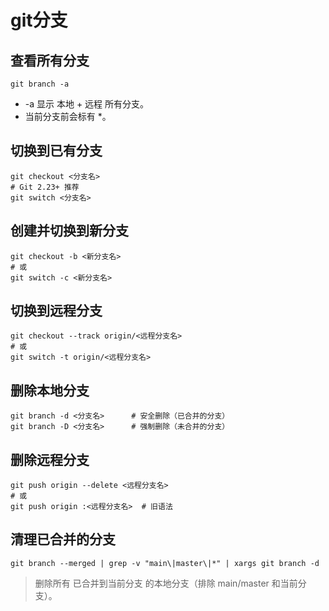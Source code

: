 # git分支

## 查看所有分支
```shell
git branch -a
```

- -a 显示 本地 + 远程 所有分支。
- 当前分支前会标有 *。

## 切换到已有分支
```shell
git checkout <分支名>
# Git 2.23+ 推荐
git switch <分支名>
```

## 创建并切换到新分支
```shell
git checkout -b <新分支名>
# 或
git switch -c <新分支名>
```

## 切换到远程分支
```shell
git checkout --track origin/<远程分支名>
# 或
git switch -t origin/<远程分支名>
```

## 删除本地分支
```shell
git branch -d <分支名>      # 安全删除（已合并的分支）
git branch -D <分支名>      # 强制删除（未合并的分支）
```
## 删除远程分支
```shell
git push origin --delete <远程分支名>
# 或
git push origin :<远程分支名>  # 旧语法
```

## 清理已合并的分支
```shell
git branch --merged | grep -v "main\|master\|*" | xargs git branch -d
```
> 删除所有 已合并到当前分支 的本地分支（排除 main/master 和当前分支）。
